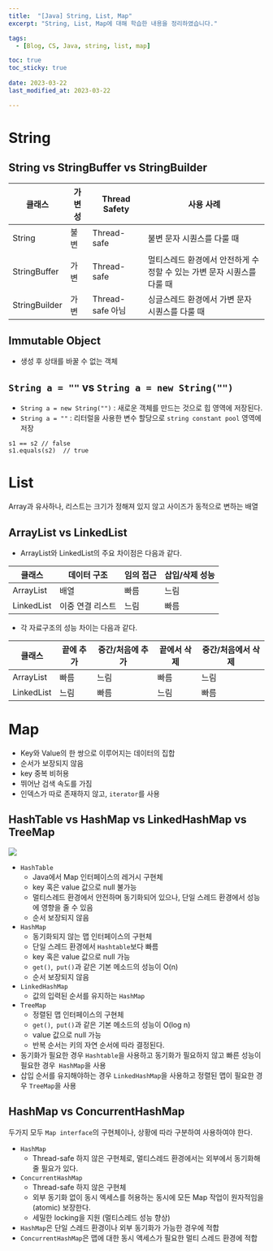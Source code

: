 ```yaml
---
title:  "[Java] String, List, Map"
excerpt: "String, List, Map에 대해 학습한 내용을 정리하였습니다."

tags:
  - [Blog, CS, Java, string, list, map]

toc: true
toc_sticky: true
 
date: 2023-03-22
last_modified_at: 2023-03-22

---
```


# String
## String vs StringBuffer vs StringBuilder 

| 클래스 | 가변성 | Thread Safety | 사용 사례 |
|-------|------------|--------------|----------|
| String | 불변 | Thread-safe  | 불변 문자 시퀀스를 다룰 때 |
| StringBuffer | 가변 | Thread-safe | 멀티스레드 환경에서 안전하게 수정할 수 있는 가변 문자 시퀀스를 다룰 때 |
| StringBuilder | 가변 | Thread-safe 아님| 싱글스레드 환경에서 가변 문자 시퀀스를 다룰 때 |

## Immutable Object
- 생성 후 상태를 바꿀 수 없는 객체
##  `String a = ""` vs `String a = new String("")`
[](https://journaldev.nyc3.digitaloceanspaces.com/2012/11/String-Pool-Java1-450x249.png)
- `String a = new String("")` : 새로운 객체를 만드는 것으로 힙 영역에 저장된다.
- `String a = ""`  : 리터럴을 사용한 변수 할당으로 `string constant pool` 영역에 저장
```
s1 == s2 // false
s1.equals(s2)  // true
```


# List
Array과 유사하나, 리스트는 크기가 정해져 있지 않고 사이즈가 동적으로 변하는 배열
## ArrayList vs LinkedList
- ArrayList와 LinkedList의 주요 차이점은 다음과 같다.


| 클래스 | 데이터 구조 | 임의 접근 | 삽입/삭제 성능 |
|-------|----------------|---------------|------------------------------|
| ArrayList | 배열 | 빠름 | 느림 |
| LinkedList | 이중 연결 리스트 | 느림 | 빠름 |

- 각 자료구조의 성능 차이는 다음과 같다.

| 클래스 | 끝에 추가 | 중간/처음에 추가 | 끝에서 삭제 | 중간/처음에서 삭제 |
|-------|---------------|-----------------|--------------------|--------------------------------|
| ArrayList | 빠름 | 느림 | 빠름 | 느림 |
| LinkedList | 느림 | 빠름 | 느림 | 빠름 |

# Map
- Key와 Value의 한 쌍으로 이루어지는 데이터의 집합
- 순서가 보장되지 않음
- key 중복 비허용
- 뛰어난 검색 속도를 가짐
- 인덱스가 따로 존재하지 않고, `iterator`를 사용
## HashTable vs HashMap vs LinkedHashMap vs TreeMap
![](https://www.programcreek.com/wp-content/uploads/2009/02/MapClassHierarchy-600x354.jpg?ezimgfmt=rs%3Adevice%2Frscb13-1)
- `HashTable` 
	- Java에서 Map 인터페이스의 레거시 구현체
	- key 혹은 value 값으로 null 불가능
	- 멀티스레드 환경에서 안전하며 동기화되어 있으나, 단일 스레드 환경에서 성능에 영향을 줄 수 있음
	- 순서 보장되지 않음
- `HashMap` 
	- 동기화되지 않는 맵 인터페이스의 구현체
	- 단일 스레드 환경에서 `Hashtable`보다 빠름
	- key 혹은 value 값으로 null 가능
	- `get()`,` put()`과 같은 기본 메소드의 성능이 O(n)
	- 순서 보장되지 않음
- `LinkedHashMap`
	- 값의 입력된 순서를 유지하는 `HashMap`
- `TreeMap`
	- 정렬된 맵 인터페이스의 구현체
	- `get()`,` put()`과 같은 기본 메소드의 성능이 O(log n)
	- value 값으로 null 가능
	- 반복 순서는 키의 자연 순서에 따라 결정된다.
- 동기화가 필요한 경우 `Hashtable`을 사용하고 동기화가 필요하지 않고 빠른 성능이 필요한 경우` HashMap`을 사용
- 삽입 순서를 유지해야하는 경우 `LinkedHashMap`을 사용하고 정렬된 맵이 필요한 경우 `TreeMap`을 사용
## HashMap vs ConcurrentHashMap
두가지 모두 `Map interface`의 구현체이나, 상황에 따라 구분하여 사용하여야 한다.
- `HashMap`
	- Thread-safe 하지 않은 구현체로, 멀티스레드 환경에서는 외부에서 동기화해줄 필요가 있다.
- `ConcurrentHashMap`
	- Thread-safe 하지 않은 구현체
	- 외부 동기화 없이 동시 엑세스를 허용하는 동시에 모든 Map 작업이 원자적임을(atomic) 보장한다.
	- 세밀한 locking을 지원 (멀티스레드 성능 향상)
- `HashMap`은 단일 스레드 환경이나 외부 동기화가 가능한 경우에 적합
- `ConcurrentHashMap`은 맵에 대한 동시 액세스가 필요한 멀티 스레드 환경에 적합